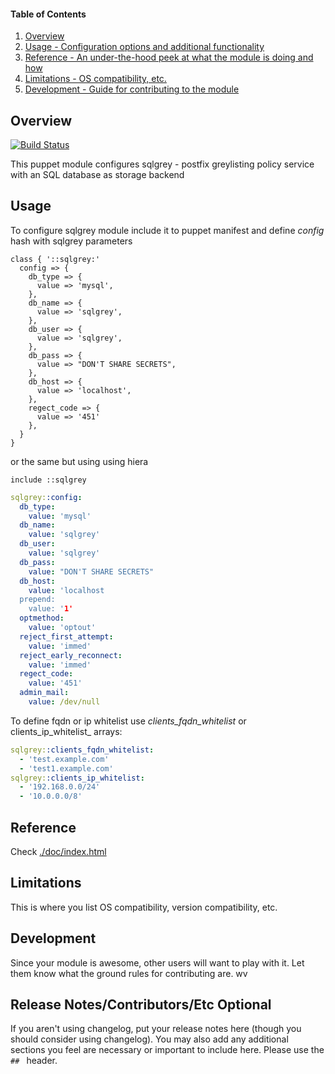 #### Table of Contents

1. [Overview](#overview)
2. [Usage - Configuration options and additional functionality](#usage)
3. [Reference - An under-the-hood peek at what the module is doing and how](#reference)
4. [Limitations - OS compatibility, etc.](#limitations)
5. [Development - Guide for contributing to the module](#development)

## Overview

[![Build Status](https://travis-ci.org/spacedog/puppet-sqlgrey.svg?branch=master)](https://travis-ci.org/spacedog/puppet-sqlgrey)

This puppet module configures sqlgrey - postfix greylisting policy service with an SQL database as storage backend


## Usage

To configure sqlgrey module include it to puppet manifest and define _config_ hash with sqlgrey parameters

```puppet
class { '::sqlgrey:'
  config => {
    db_type => {
      value => 'mysql',
    },
    db_name => {
      value => 'sqlgrey',
    },
    db_user => {
      value => 'sqlgrey',
    },
    db_pass => {
      value => "DON'T SHARE SECRETS",
    },
    db_host => {
      value => 'localhost',
    },
    regect_code => {
      value => '451'
    },
  }
}
```

or the same but using using hiera

```puppet
include ::sqlgrey
```

```yaml
sqlgrey::config:
  db_type:
    value: 'mysql'
  db_name:
    value: 'sqlgrey'
  db_user:
    value: 'sqlgrey'
  db_pass:
    value: "DON'T SHARE SECRETS"
  db_host:
    value: 'localhost
  prepend:
    value: '1'
  optmethod:
    value: 'optout'
  reject_first_attempt:
    value: 'immed'
  reject_early_reconnect:
    value: 'immed'
  regect_code:
    value: '451'
  admin_mail:
    value: /dev/null
```


To define fqdn or ip whitelist use _clients_fqdn_whitelist_ or clients_ip_whitelist_ arrays:

```yaml
sqlgrey::clients_fqdn_whitelist:
  - 'test.example.com'
  - 'test1.example.com'
sqlgrey::clients_ip_whitelist:
  - '192.168.0.0/24'
  - '10.0.0.0/8'
```

## Reference

Check [./doc/index.html](https://github.com/spacedog/puppet-sqlgrey/doc/index.html)

## Limitations

This is where you list OS compatibility, version compatibility, etc.

## Development

Since your module is awesome, other users will want to play with it. Let them know what the ground rules for contributing are.
 wv
## Release Notes/Contributors/Etc **Optional**

If you aren't using changelog, put your release notes here (though you should consider using changelog). You may also add any additional sections you feel are necessary or important to include here. Please use the `## ` header. 
